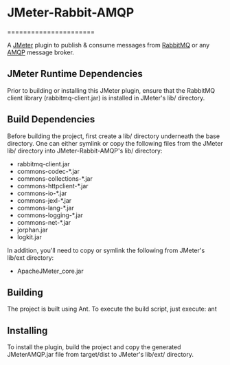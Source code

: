 # JMeter-Rabbit-AMQP #
======================

A [JMeter](http://jmeter.apache.org/) plugin to publish & consume messages from [RabbitMQ](http://www.rabbitmq.com/) or any [AMQP](http://www.amqp.org/) message broker.


JMeter Runtime Dependencies
---------------------------

Prior to building or installing this JMeter plugin, ensure that the RabbitMQ client library (rabbitmq-client.jar) is installed in JMeter's lib/ directory.


Build Dependencies
------------------

Before building the project, first create a lib/ directory underneath the base directory. 
One can either symlink or copy the following files from the JMeter lib/ directory into JMeter-Rabbit-AMQP's lib/ directory:
* rabbitmq-client.jar
* commons-codec-*.jar
* commons-collections-*.jar
* commons-httpclient-*.jar
* commons-io-*.jar
* commons-jexl-*.jar
* commons-lang-*.jar
* commons-logging-*.jar
* commons-net-*.jar
* jorphan.jar
* logkit.jar

In addition, you'll need to copy or symlink the following from JMeter's lib/ext directory:
* ApacheJMeter_core.jar


Building
--------

The project is built using Ant. To execute the build script, just execute:
    ant


Installing
----------

To install the plugin, build the project and copy the generated JMeterAMQP.jar file from target/dist to JMeter's lib/ext/ directory.
